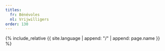```yaml
---
titles:
  fr: Bénévoles
  nl: Vrijwilligers
order: 130
---
```

{% include_relative {{ site.language | append: "/" | append: page.name }} %}
